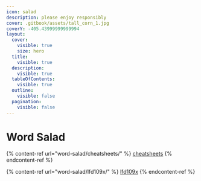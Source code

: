 ```yaml
---
icon: salad
description: please enjoy responsibly
cover: .gitbook/assets/tall_corn_1.jpg
coverY: -405.43999999999994
layout:
  cover:
    visible: true
    size: hero
  title:
    visible: true
  description:
    visible: true
  tableOfContents:
    visible: true
  outline:
    visible: false
  pagination:
    visible: false
---
```


# Word Salad

{% content-ref url="word-salad/cheatsheets/" %}
[cheatsheets](word-salad/cheatsheets/)
{% endcontent-ref %}

{% content-ref url="word-salad/lfd109x/" %}
[lfd109x](word-salad/lfd109x/)
{% endcontent-ref %}

